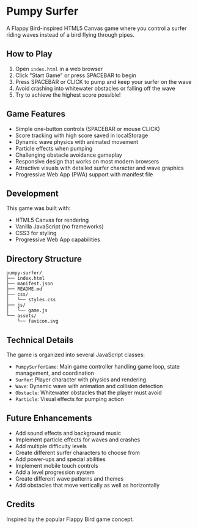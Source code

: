 # Pumpy Surfer

A Flappy Bird-inspired HTML5 Canvas game where you control a surfer riding waves instead of a bird flying through pipes.

## How to Play

1. Open `index.html` in a web browser
2. Click "Start Game" or press SPACEBAR to begin
3. Press SPACEBAR or CLICK to pump and keep your surfer on the wave
4. Avoid crashing into whitewater obstacles or falling off the wave
5. Try to achieve the highest score possible!

## Game Features

- Simple one-button controls (SPACEBAR or mouse CLICK)
- Score tracking with high score saved in localStorage
- Dynamic wave physics with animated movement
- Particle effects when pumping
- Challenging obstacle avoidance gameplay
- Responsive design that works on most modern browsers
- Attractive visuals with detailed surfer character and wave graphics
- Progressive Web App (PWA) support with manifest file

## Development

This game was built with:
- HTML5 Canvas for rendering
- Vanilla JavaScript (no frameworks)
- CSS3 for styling
- Progressive Web App capabilities

## Directory Structure

```
pumpy-surfer/
├── index.html
├── manifest.json
├── README.md
├── css/
│   └── styles.css
├── js/
│   └── game.js
└── assets/
    └── favicon.svg
```

## Technical Details

The game is organized into several JavaScript classes:
- `PumpySurferGame`: Main game controller handling game loop, state management, and coordination
- `Surfer`: Player character with physics and rendering
- `Wave`: Dynamic wave with animation and collision detection
- `Obstacle`: Whitewater obstacles that the player must avoid
- `Particle`: Visual effects for pumping action

## Future Enhancements

- Add sound effects and background music
- Implement particle effects for waves and crashes
- Add multiple difficulty levels
- Create different surfer characters to choose from
- Add power-ups and special abilities
- Implement mobile touch controls
- Add a level progression system
- Create different wave patterns and themes
- Add obstacles that move vertically as well as horizontally

## Credits

Inspired by the popular Flappy Bird game concept.